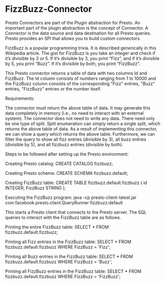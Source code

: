 # FizzBuzz-Connector

Presto Connectors are part of the Plugin abstraction for Presto.  An important part of the plugin abstraction is the concept of Connector.  A Connector is the data source and data destination for all Presto queries.  Presto provides an SPI that allows you to build custom connectors.

FizzBuzz is a popular programming trivia.  It is described generically in this Wikipedia article.  The gist for FizzBuzz is you take an integer and check if it’s divisible by 3 or 5.  If it’s divisible by 3, you print “Fizz”, and if it’s divisible by 5, you print “Buzz”.  If it’s divisible by both, you print “FizzBuzz”.

This Presto connector returns a table of data with two columns Id and FizzBuzz. The Id column consists of numbers ranging from 1 to 10000 and the FizzBuzz column consists of the corresponding "Fizz" entries, "Buzz" entries, "FizzBuzz" entries or the number itself.

Requirements:

The connector must return the above table of data.  It may generate this data completely in memory (i.e., no need to interact with an external system).
The connector does not need to write any data.
There need only be one type of split.  Split enumeration can simply return a single split, which returns the above table of data.
As a result of implementing this connector, we can show a query which returns the above table.  Furthermore, we can filter the query to show all fizz entries (divisible by 3), all buzz entries (divisible by 5), and all fizzbuzz entries (divisible by both).


Steps to be followed after setting up the Presto environment:

Creating Presto catalog:
CREATE CATALOG fizzbuzz;

Creating Presto schema:
CREATE SCHEMA fizzbuzz.default;

Creating FizzBuzz table:
CREATE TABLE fizzbuzz.default.fizzbuzz (
    id INTEGER,
    FizzBuzz STRING
);

Executing the FizzBuzz program:
java -cp presto-client-latest.jar com.facebook.presto.client.QueryRunner fizzbuzz:default

This starts a Presto client that connects to the Presto server. The SQL queries to interact with the FizzBuzz table are as follows.

Printing the entire FizzBuzz table:
SELECT * FROM fizzbuzz.default.fizzbuzz;

Printing all Fizz entries in the FizzBuzz table:
SELECT * FROM fizzbuzz.default.fizzbuzz WHERE FizzBuzz = 'Fizz';

Printing all Buzz entries in the FizzBuzz table:
SELECT * FROM fizzbuzz.default.fizzbuzz WHERE FizzBuzz = 'Buzz';

Printing all FizzBuzz entries in the FizzBuzz table:
SELECT * FROM fizzbuzz.default.fizzbuzz WHERE FizzBuzz = 'FizzBuzz';
